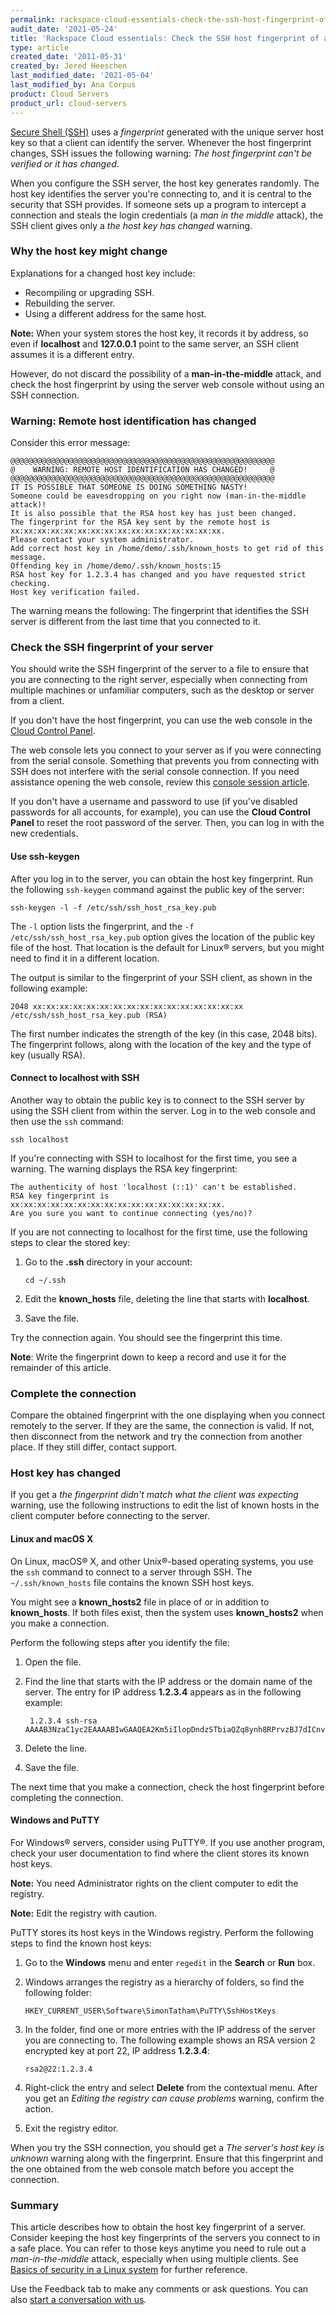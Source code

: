 ```yaml
---
permalink: rackspace-cloud-essentials-check-the-ssh-host-fingerprint-of-a-server-with-the-web-console
audit_date: '2021-05-24'
title: 'Rackspace Cloud essentials: Check the SSH host fingerprint of a server with the web console'
type: article
created_date: '2011-05-31'
created_by: Jered Heeschen
last_modified_date: '2021-05-04'
last_modified_by: Ana Corpus
product: Cloud Servers
product_url: cloud-servers
---
```


[Secure Shell (SSH)](https://docs-ospc.rackspace.com/support/how-to/cloud-servers/connecting-to-linux-from-windows-by-using-putty)
uses a *fingerprint* generated with the unique server host key so that a client can
identify the server. Whenever the host fingerprint changes, SSH issues the following
warning: *The host fingerprint can't be verified or it has changed*.

When you configure the SSH server, the host key generates randomly. The host key
identifies the server you're connecting to, and it is central to the security that
SSH provides. If someone sets up a program to intercept a connection and steals the
login credentials (a *man in the middle* attack), the SSH client gives only a
*the host key has changed* warning.

### Why the host key might change

Explanations for a changed host key include:

- Recompiling or upgrading SSH. 
- Rebuilding the server.
- Using a different address for the same host.  

**Note:** When your system stores the host key, it records it by address, so even
if **localhost** and **127.0.0.1** point to the same server, an SSH client assumes
it is a different entry.

However, do not discard the possibility of a **man-in-the-middle** attack, and check
the host fingerprint by using the server web console without using an SSH connection.

### Warning: Remote host identification has changed

Consider this error message:

    @@@@@@@@@@@@@@@@@@@@@@@@@@@@@@@@@@@@@@@@@@@@@@@@@@@@@@@@@@@
    @    WARNING: REMOTE HOST IDENTIFICATION HAS CHANGED!     @
    @@@@@@@@@@@@@@@@@@@@@@@@@@@@@@@@@@@@@@@@@@@@@@@@@@@@@@@@@@@
    IT IS POSSIBLE THAT SOMEONE IS DOING SOMETHING NASTY!
    Someone could be eavesdropping on you right now (man-in-the-middle attack)!
    It is also possible that the RSA host key has just been changed.
    The fingerprint for the RSA key sent by the remote host is
    xx:xx:xx:xx:xx:xx:xx:xx:xx:xx:xx:xx:xx:xx:xx:xx.
    Please contact your system administrator.
    Add correct host key in /home/demo/.ssh/known_hosts to get rid of this message.
    Offending key in /home/demo/.ssh/known_hosts:15
    RSA host key for 1.2.3.4 has changed and you have requested strict checking.
    Host key verification failed.

The warning means the following: The fingerprint that identifies the SSH
server is different from the last time that you connected to it.

### Check the SSH fingerprint of your server

You should write the SSH fingerprint of the server to a file to ensure that you are
connecting to the right server, especially when connecting from multiple machines or
unfamiliar computers, such as the desktop or server from a client.

If you don't have the host fingerprint, you can use the web console in the
[Cloud Control Panel](https://login.rackspace.com).

The web console lets you connect to your server as if you were connecting from the
serial console. Something that prevents you from connecting with SSH does not
interfere with the serial console connection. If you need assistance opening the web
console, review this [console session article](https://docs-ospc.rackspace.com/support/how-to/cloud-servers/start-a-console-session).

If you don't have a username and password to use (if you've disabled passwords for
all accounts, for example), you can use the **Cloud Control Panel** to reset the
root password of the server. Then, you can log in with the new credentials. 

#### Use ssh-keygen

After you log in to the server, you can obtain the host key fingerprint. Run the
following `ssh-keygen` command against the public key of the server:

    ssh-keygen -l -f /etc/ssh/ssh_host_rsa_key.pub

The `-l` option lists the fingerprint, and the `-f /etc/ssh/ssh_host_rsa_key.pub` option
gives the location of the public key file of the host. That location is the default for
Linux&reg; servers, but you might need to find it in a different location.

The output is similar to the fingerprint of your SSH client, as shown in
the following example:

    2048 xx:xx:xx:xx:xx:xx:xx:xx:xx:xx:xx:xx:xx:xx:xx:xx /etc/ssh/ssh_host_rsa_key.pub (RSA)

The first number indicates the strength of the key (in this case, 2048 bits). The
fingerprint follows, along with the location of the key and the type of key (usually RSA).

#### Connect to localhost with SSH

Another way to obtain the public key is to connect to the SSH server by using the SSH
client from within the server. Log in to the web console and then use the `ssh` command:

    ssh localhost

If you're connecting with SSH to localhost for the first time, you see a warning. The
warning displays the RSA key fingerprint: 

    The authenticity of host 'localhost (::1)' can't be established.
    RSA key fingerprint is xx:xx:xx:xx:xx:xx:xx:xx:xx:xx:xx:xx:xx:xx:xx:xx.
    Are you sure you want to continue connecting (yes/no)?

If you are not connecting to localhost for the first time, use the following steps to
clear the stored key:

1. Go to the **.ssh** directory in your account:

       cd ~/.ssh

2. Edit the **known_hosts** file, deleting the line that starts with **localhost**. 

3. Save the file.

Try the connection again. You should see the fingerprint this time.

**Note**: Write the fingerprint down to keep a record and use it for the remainder of this article.

### Complete the connection

Compare the obtained fingerprint with the one displaying when you connect remotely to the server.
If they are the same, the connection is valid. If not, then disconnect from the network and try the
connection from another place. If they still differ, contact support.

### Host key has changed

If you get a *the fingerprint didn't match what the client was expecting* warning, use the
following instructions to edit the list of known hosts in the client computer before
connecting to the server.

#### Linux and macOS X

On Linux, macOS&reg; X, and other Unix&reg;-based operating systems, you use the `ssh` command
to connect to a server through SSH. The ` ~/.ssh/known_hosts` file contains the known SSH host keys.

You might see a **known_hosts2** file in place of or in addition to **known_hosts**. If both
files exist, then the system uses **known_hosts2** when you make a connection.

Perform the following steps after you identify the file:

1. Open the file.
2. Find the line that starts with the IP address or the domain name of the server.
   The entry for IP address **1.2.3.4** appears as in the following example:

        1.2.3.4 ssh-rsa AAAAB3NzaC1yc2EAAAABIwGAAQEA2Km5iIlopDndzSTbiaQZq8ynh8RPrvzBJ7dICnvAZWuH/YeNO+9DPnngzsOiYazwRD/CRSGEGRY6tS3GLclFO3Ae370aafbcq...

3. Delete the line.
4. Save the file.

The next time that you make a connection, check the host fingerprint before completing
the connection.

####  Windows and PuTTY

For Windows&reg; servers, consider using PuTTY&reg;. If you use another program,
check your user documentation to find where the client stores its known host keys.

**Note:** You need Administrator rights on the client computer to edit the registry.

**Note:** Edit the registry with caution.

PuTTY stores its host keys in the Windows registry. Perform the following steps
to find the known host keys:

1. Go to the **Windows** menu and enter `regedit` in the **Search** or **Run** box.

2. Windows arranges the registry as a hierarchy of folders, so find the following folder:

       HKEY_CURRENT_USER\Software\SimonTatham\PuTTY\SshHostKeys

3. In the folder, find one or more entries with the IP address of the server you are
   connecting to. The following example shows an RSA version 2 encrypted key at port 22,
   IP address **1.2.3.4**:

       rsa2@22:1.2.3.4

3. Right-click the entry and select **Delete** from the contextual menu. After you get an
   *Editing the registry can cause problems* warning, confirm the action.

4. Exit the registry editor.

When you try the SSH connection, you should get a *The server's host key is unknown* warning
along with the fingerprint. Ensure that this fingerprint and the one obtained from the web
console match before you accept the connection.

###  Summary

This article describes how to obtain the host key fingerprint of a server. Consider keeping
the host key fingerprints of the servers you connect to in a safe place. You can refer to
those keys anytime you need to rule out a *man-in-the-middle* attack, especially when
using multiple clients. See [Basics of security in a Linux system](https://docs-ospc.rackspace.com/support/how-to/cloud-servers/configuring-basic-security)
for further reference.

Use the Feedback tab to make any comments or ask questions. You can also [start a conversation with us](https://www.rackspace.com/contact).
